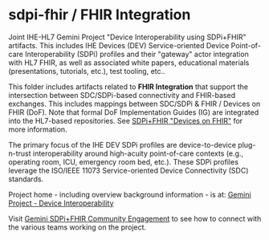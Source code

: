 # sdpi-fhir / FHIR Integration
Joint IHE-HL7 Gemini Project "Device Interoperability using SDPi+FHIR" artifacts.  This includes IHE Devices (DEV) Service-oriented Device Point-of-care Interoperability (SDPi) profiles and their "gateway" actor integration with HL7 FHIR, as well as associated white papers, educational materials (presentations, tutorials, etc.), test tooling, etc..  

This folder includes artifacts related to **FHIR Integration** that support the intersection between SDC/SDPi-based connectivity and FHIR-based exchanges.  This includes mappings between SDC/SDPi & FHIR / Devices on FHIR (DoF).  Note that formal DoF Implementation Guides (IG) are integrated into the HL7-based repositories.  See [SDPi+FHIR "Devices on FHIR"](https://confluence.hl7.org/display/GP/Specifications%3A++Devices+on+FHIR) for more information.

The primary focus of the IHE DEV SDPi profiles are device-to-device plug-n-trust interoperability around high-acuity point-of-care contexts (e.g., operating room, ICU, emergency room bed, etc.).  These SDPi profiles leverage the ISO/IEEE 11073 Service-oriented Device Connectivity (SDC) standards. 

 Project home - including overview background information - is at: [Gemini Project - Device Interoperability](https://confluence.hl7.org/pages/viewpage.action?pageId=66926431) 

Visit [Gemini SDPi+FHIR Community Engagement](https://confluence.hl7.org/display/GP/Community+Engagement) to see how to connect with the various teams working on the project.
